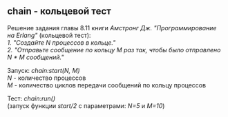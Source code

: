 ## chain - кольцевой тест
Решение задания главы 8.11 книги *Амстронг Дж. "Программирование на Erlang"* (кольцевой тест):  
*1. "Создайте N процессов в кольце."*  
*2. "Отправьте сообщение по кольцу M раз так, чтобы было отправлено N * M сообщений."*  

Запуск: *chain:start(N, M)*  
*N* - количество процессов  
*M* - количество циклов передачи сообщений по кольцу процессов  

Тест: *chain:run()*  
(запуск функции *start/2* с параметрами: *N=5* и *M=10*)
